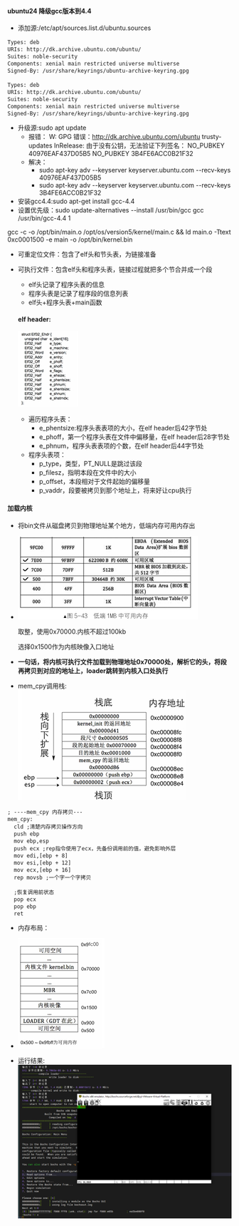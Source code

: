 
#### ubuntu24 降级gcc版本到4.4
- 添加源:/etc/apt/sources.list.d/ubuntu.sources
```
Types: deb
URIs: http://dk.archive.ubuntu.com/ubuntu/
Suites: noble-security
Components: xenial main restricted universe multiverse
Signed-By: /usr/share/keyrings/ubuntu-archive-keyring.gpg

Types: deb
URIs: http://dk.archive.ubuntu.com/ubuntu/
Suites: noble-security
Components: xenial main restricted universe multiverse
Signed-By: /usr/share/keyrings/ubuntu-archive-keyring.gpg
```


- 升级源:sudo apt update
  - 报错：
  W: GPG 错误：http://dk.archive.ubuntu.com/ubuntu trusty-updates InRelease: 由于没有公钥，无法验证下列签名： NO_PUBKEY 40976EAF437D05B5 NO_PUBKEY 3B4FE6ACC0B21F32
  - 解决：
    - sudo apt-key adv --keyserver keyserver.ubuntu.com --recv-keys 40976EAF437D05B5
    - sudo apt-key adv --keyserver keyserver.ubuntu.com --recv-keys 3B4FE6ACC0B21F32
- 安装gcc4.4:sudo apt-get install gcc-4.4
- 设置优先级：sudo update-alternatives  --install /usr/bin/gcc gcc /usr/bin/gcc-4.4 1


gcc -c -o /opt/bin/main.o /opt/os/version5/kernel/main.c && ld main.o -Ttext 0xc0001500 -e main -o /opt/bin/kernel.bin

- 可重定位文件：包含了elf头和节头表，为链接准备
- 可执行文件：包含elf头和程序头表，链接过程就把多个节合并成一个段
  - elf头记录了程序头表的信息
  - 程序头表是记录了程序段的信息列表
  - elf头+程序头表+main函数

  #### elf header:
  
    ![](../asset/elf_header.png)
    
  - 遍历程序头表：
    - e_phentsize:程序头表表项的大小，在elf header后42字节处
    - e_phoff，第一个程序头表在文件中偏移量，在elf header后28字节处
    - e_phnum，程序头表表项的个数，在elf header后44字节处
  - 程序头表项：
    - p_type，类型，PT_NULL是跳过该段
    - p_filesz，指明本段在文件中的大小
    - p_offset，本段相对于文件起始的偏移量
    - p_vaddr，段要被拷贝到那个地址上，将来好让cpu执行
#### 加载内核
  - 将bin文件从磁盘拷贝到物理地址某个地方，低端内存可用内存出
  - 
    ![](../asset/avaliable.png)

    取整，使用0x70000.内核不超过100kb

    选择0x1500作为内核映像入口地址
  - **一句话，将内核可执行文件加载到物理地址0x70000处，解析它的头，将段再拷贝到对应的地址上，loader跳转到内核入口处执行**
  - mem_cpy调用栈:
    ![](../asset/mem_cpy_stack.png)

```
; ----mem_cpy 内存拷贝---
mem_cpy:
  cld ;清楚内存拷贝操作方向
  push ebp
  mov ebp,esp
  push ecx ;rep指令使用了ecx，先备份调用前的值，避免影响外层
  mov edi,[ebp + 8]
  mov esi,[ebp + 12]
  mov ecx,[ebp + 16]
  rep movsb ;一个字一个字拷贝

  ;恢复调用前状态
  pop ecx
  pop ebp
  ret
```
  - 内存布局：
  - 
    ![](../asset/kernel_mem_layout.png)


  - 运行结果:
    ![](../asset/11-14.png)
  
  